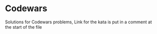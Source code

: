 # Codewars

Solutions for Codewars problems, Link for the kata is put in a comment at the start of the file
